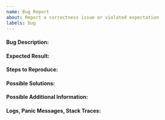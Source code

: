 ```yaml
---
name: Bug Report
about: Report a correctness issue or violated expectation
labels: bug
---
```


#### Bug Description:

#### Expected Result:

#### Steps to Reproduce:

#### Possible Solutions:

#### Possible Additional Information:

#### Logs, Panic Messages, Stack Traces:
